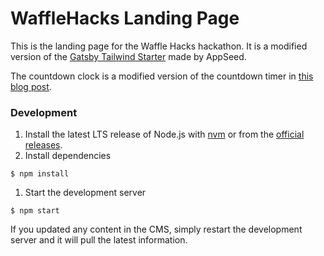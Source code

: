 # WaffleHacks Landing Page

This is the landing page for the Waffle Hacks hackathon.
It is a modified version of the [Gatsby Tailwind Starter](https://github.com/app-generator/gatsbyjs-starter-tailwindplay) made by AppSeed.

The countdown clock is a modified version of the countdown timer in [this blog post](https://www.florin-pop.com/blog/2019/05/countdown-built-with-react/).


### Development
1. Install the latest LTS release of Node.js with [nvm](https://github.com/nvm-sh/nvm) or from the [official releases](https://nodejs.org/en/).
1. Install dependencies
```shell
$ npm install
```
1. Start the development server
```shell
$ npm start
```

If you updated any content in the CMS, simply restart the development server and it will pull the latest information.
